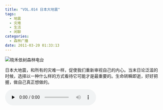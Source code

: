 ```yaml
---
title: "VOL.014 日本大地震"
tags:
  - 地震
  - 灾难
  - 生活
  - 闲聊
categories:
  - 森林广播
date: 2011-03-20 01:33:13
---
```


![晓禾依树森林电台](../../../images/radiocover/radio_014.jpg) 

日本大地震，和所有的灾难一样，促使我们重新审视自己的内心。当末日论泛滥的时候，选择以一种什么样的方式看待它可能才是最重要的。生命转瞬即逝，好好把握，做自己真正想做的。   

<audio id="audio" controls="" preload="none">
  <source id="mp3" src="http://www.coletree.com/radio/coletree_radio_014.mp3">
</audio>